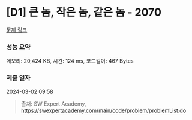 # [D1] 큰 놈, 작은 놈, 같은 놈 - 2070 

[문제 링크](https://swexpertacademy.com/main/code/problem/problemDetail.do?contestProbId=AV5QQ6qqA40DFAUq) 

### 성능 요약

메모리: 20,424 KB, 시간: 124 ms, 코드길이: 467 Bytes

### 제출 일자

2024-03-02 09:58



> 출처: SW Expert Academy, https://swexpertacademy.com/main/code/problem/problemList.do
